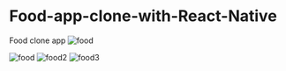 # Food-app-clone-with-React-Native
Food clone app
![food](https://user-images.githubusercontent.com/93832227/154976034-745c9979-9078-4a03-8aff-a02a90bc3129.png)

![food](https://user-images.githubusercontent.com/93832227/154977046-27e64e40-4417-44f0-9853-2b14a81d7b1c.png)
![food2](https://user-images.githubusercontent.com/93832227/154977076-828250c4-3e89-4387-bca0-f50e50d3db2b.png)
![food3](https://user-images.githubusercontent.com/93832227/154977086-33150b1b-417c-43a4-98cb-570373481b36.png)
